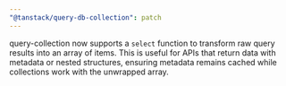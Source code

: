 ```yaml
---
"@tanstack/query-db-collection": patch
---
```


query-collection now supports a `select` function to transform raw query results into an array of items. This is useful for APIs that return data with metadata or nested structures, ensuring metadata remains cached while collections work with the unwrapped array.
